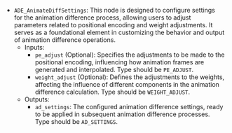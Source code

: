 - `ADE_AnimateDiffSettings`: This node is designed to configure settings for the animation difference process, allowing users to adjust parameters related to positional encoding and weight adjustments. It serves as a foundational element in customizing the behavior and output of animation difference operations.
    - Inputs:
        - `pe_adjust` (Optional): Specifies the adjustments to be made to the positional encoding, influencing how animation frames are generated and interpolated. Type should be `PE_ADJUST`.
        - `weight_adjust` (Optional): Defines the adjustments to the weights, affecting the influence of different components in the animation difference calculation. Type should be `WEIGHT_ADJUST`.
    - Outputs:
        - `ad_settings`: The configured animation difference settings, ready to be applied in subsequent animation difference processes. Type should be `AD_SETTINGS`.
